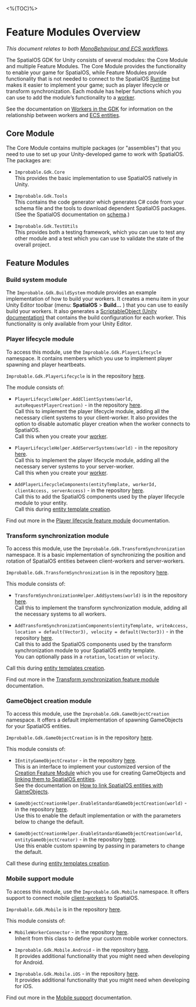 [//]: # (Doc of docs reference 11)
[//]: # (TODO - which module is ECS or GO-MB specific and which is generic?)

<%(TOC)%>
# Feature Modules Overview
_This document relates to both [MonoBehaviour and ECS workflows]({{urlRoot}}/reference/intro-workflows-spatialos-entities)._

The SpatialOS GDK for Unity consists of several modules: the Core Module and multiple Feature Modules. The Core Module provides the functionality to enable your game for SpatialOS, while Feature Modules provide functionality that is not needed to connect to the SpatialOS [Runtime]({{urlRoot}}/reference/glossary#spatialos-runtime) but makes it easier to implement your game; such as player lifecycle or transform synchronization. Each module has helper functions which you can use to add the module’s functionality to a [worker](https://github.com/spatialos/UnityGDK/blob/master/docs/reference/workers).

See the documentation on [Workers in the GDK]({{urlRoot}}/reference/workers/workers-in-the-gdk) for information on the relationship between workers and [ECS entities]({{urlRoot}}/reference/glossary#unity-ecs-entity).

## Core Module

The Core Module contains multiple packages (or "assemblies") that you need to use to set up your Unity-developed game to work with SpatialOS. The packages are:

* `Improbable.Gdk.Core` <br/>
This provides the basic implementation to use SpatialOS natively in Unity.

* `Improbable.Gdk.Tools`<br/>
 This contains the code generator which generates C# code from your schema file and the tools to download dependent SpatialOS packages. (See the SpatialOS documentation on [schema]({{urlRoot}}/reference/glossary#schema).)

* `Improbable.Gdk.TestUtils` <br/>
This provides both a testing framework, which you can use to test any other module and a test which you can use to validate the state of the overall project.

## Feature Modules

### Build system module

The `Improbable.Gdk.BuildSystem` module provides an example implementation of how to build your workers. It creates a menu item in your Unity Editor toolbar (menu: **SpatialOS** > **Build...** ) that you can use to easily build your workers. It also generates a [ScriptableObject (Unity documentation)](https://docs.unity3d.com/ScriptReference/ScriptableObject.html) that contains the build configuration for each worker.  This functionality is only available from your Unity Editor.

### Player lifecycle module

To access this module, use the   `Improbable.Gdk.PlayerLifecycle` namespace. It contains members which you use to implement player spawning and player heartbeats.

`Improbable.Gdk.PlayerLifecycle` is in the repository [here](https://github.com/spatialos/gdk-for-unity/tree/master/workers/unity/Packages/com.improbable.gdk.playerlifecycle).

The module consists of:

* `PlayerLifecycleHelper.AddClientSystems(world, autoRequestPlayerCreation)` -  in the repository [here](https://github.com/spatialos/gdk-for-unity/tree/master/workers/unity/Packages/com.improbable.gdk.playerlifecycle/PlayerLifecycleHelper.cs).<br/>
Call this to implement the player lifecycle module, adding all the necessary client systems to your client-worker. It also provides the option to disable automatic player creation when the worker connects to SpatialOS.<br/>
Call this when you create your [worker]({{urlRoot}}/reference/workers/workers-in-the-gdk).

* `PlayerLifecycleHelper.AddServerSystems(world)` -  in the repository [here](https://github.com/spatialos/gdk-for-unity/tree/master/workers/unity/Packages/com.improbable.gdk.playerlifecycle/PlayerLifecycleHelper.cs).<br/>
Call this to implement the player lifecycle module, adding all the necessary server systems to your server-worker.<br/>
Call this when you create your [worker]({{urlRoot}}/reference/workers/workers-in-the-gdk).

* `AddPlayerLifecycleComponents(entityTemplate, workerId, clientAccess, serverAccess)` - in the repository [here](https://github.com/spatialos/gdk-for-unity/tree/master/workers/unity/Packages/com.improbable.gdk.playerlifecycle/PlayerLifecycleHelper.cs).<br/>
Call this to add the SpatialOS components used by the player lifecycle module to your entity.<br/>
Call this during [entity template creation]({{urlRoot}}/reference/entity-templates).

Find out more in the [Player lifecycle feature module]({{urlRoot}}/modules/player-lifecycle-feature-module) documentation.

### Transform synchronization module

To access this module, use the `Improbable.Gdk.TransformSynchronization` namespace. It is a basic implementation of synchronizing the position and rotation of SpatialOS entities between client-workers and server-workers.

`Improbable.Gdk.TransformSynchronization` is in the repository [here](https://github.com/spatialos/gdk-for-unity/tree/master/workers/unity/Packages/com.improbable.gdk.transformsynchronization).

This module consists of:

* `TransformSynchronizationHelper.AddSystems(world)` is in the repository [here](https://github.com/spatialos/gdk-for-unity/tree/master/workers/unity/Packages/com.improbable.gdk.transformsynchronization).<br/>
Call this to implement the transform synchronization module, adding all the necessary systems to all workers.

* `AddTransformSynchronizationComponents(entityTemplate, writeAccess, location = default(Vector3), velocity = default(Vector3))` - in the repository [here](https://github.com/spatialos/gdk-for-unity/tree/master/workers/unity/Packages/com.improbable.gdk.transformsynchronization/TransformSynchronizationHelper.cs).<br/>
Call this to add the SpatialOS components used by the transform synchronization module to your SpatialOS entity template. <br/>
You can optionally pass in a `rotation`, `location` or `velocity`.

Call this during [entity templates creation]({{urlRoot}}/reference/entity-templates).

Find out more in the [Transform synchronization feature module]({{urlRoot}}/modules/transform-feature-module) documentation.

### GameObject creation module

To access this module, use the `Improbable.Gdk.GameObjectCreation` namespace. It offers a default implementation of spawning GameObjects for your SpatialOS entities.

`Improbable.Gdk.GameObjectCreation` is in the repository [here](https://github.com/spatialos/gdk-for-unity/tree/master/workers/unity/Packages/com.improbable.gdk.gameobjectcreation).

This module consists of:

* `IEntityGameObjectCreator` - in the repository [here](https://github.com/spatialos/gdk-for-unity/tree/master/workers/unity/Packages/com.improbable.gdk.gameobjectcreation/IEntityGameObjectCreator.cs).
<br/>This is an interface to implement your customized version of the [Creation Feature Module]({{urlRoot}}/reference/gameobject/linking-spatialos-entities) which you use for creating GameObjects and [linking them to SpatialOS entities]({{urlRoot}}/reference/gameobject/linking-spatialos-entities).
<br/>See the documentation on [How to link SpatialOS entities with GameObjects]({{urlRoot}}/reference//gameobject/linking-spatialos-entities).

* `GameObjectCreationHelper.EnableStandardGameObjectCreation(world)` - in the repository [here](https://github.com/spatialos/gdk-for-unity/tree/master/workers/unity/Packages/com.improbable.gdk.gameobjectcreation/GameObjectCreationHelper.cs).<br/>
Use this to enable the default implementation or with the parameters below to change the default.

* `GameObjectCreationHelper.EnableStandardGameObjectCreation(world,  entityGameObjectCreator)` - in the repository [here](https://github.com/spatialos/gdk-for-unity/tree/master/workers/unity/Packages/com.improbable.gdk.gameobjectcreation/GameObjectCreationHelper.cs).<br/>
Use this enable custom spawning by passing in parameters to change the default.


Call these during [entity templates creation]({{urlRoot}}/reference/entity-templates).

### Mobile support module

To access this module, use the `Improbable.Gdk.Mobile` namespace. It offers support to connect mobile [client-workers]({{urlRoot}}/reference/glossary#client-worker) to SpatialOS.

`Improbable.Gdk.Mobile` is in the repository [here](https://github.com/spatialos/gdk-for-unity/tree/master/workers/unity/Packages/com.improbable.gdk.mobile).

This module consists of:

* `MobileWorkerConnector` - in the repository [here](https://github.com/spatialos/gdk-for-unity/tree/master/workers/unity/Packages/com.improbable.gdk.mobile).<br/>
Inherit from this class to define your custom mobile worker connectors.

* `Improbable.Gdk.Mobile.Android` - in the repository [here](https://github.com/spatialos/gdk-for-unity/tree/master/workers/unity/Packages/com.improbable.gdk.mobile/Android).
<br/>It provides additional functionality that you might need when developing for Android.

* `Improbable.Gdk.Mobile.iOS` - in the repository [here](https://github.com/spatialos/gdk-for-unity/tree/master/workers/unity/Packages/com.improbable.gdk.mobile/iOS).
<br/>It provides additional functionality that you might need when developing for iOS.

Find out more in the [Mobile support]({{urlRoot}}/reference/mobile/overview) documentation.
